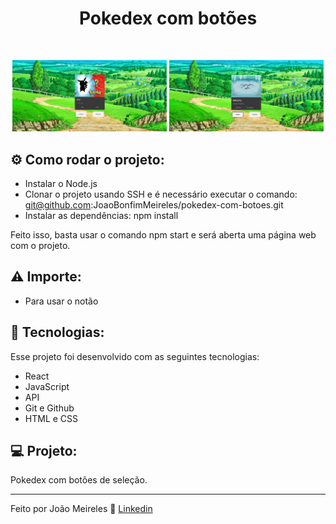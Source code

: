 <h1 align="center"> Pokedex com botões </h1>

<br>

<p align="center">
  <img alt="projeto DevLinks" src="/public/assets/-1.png" width="49%">
  <img alt="projeto DevLinks" src="/public/assets/1.png" width="49%">
</p>

## ⚙️ Como rodar o projeto:

- Instalar o Node.js
- Clonar o projeto usando SSH e é necessário executar o comando: git@github.com:JoaoBonfimMeireles/pokedex-com-botoes.git
- Instalar as dependências: npm install

Feito isso, basta usar o comando npm start e será aberta uma página web com o projeto.

## ⚠️ Importe:

- Para usar o notão



## 🚀 Tecnologias:

Esse projeto foi desenvolvido com as seguintes tecnologias:

- React
- JavaScript
- API
- Git e Github
- HTML e CSS

## 💻 Projeto:

Pokedex com botões de seleção.

---

Feito por João Meireles :wave: [Linkedin](https://www.linkedin.com/in/jpw-meireles/)